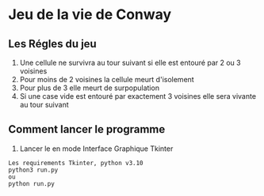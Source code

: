 # Jeu de la vie de Conway

## Les Régles du jeu
1. Une cellule ne survivra au tour suivant si elle est entouré par 2 ou 3 voisines
2. Pour moins de 2 voisines la cellule meurt  d'isolement
3. Pour plus de 3 elle meurt de surpopulation
4. Si une case vide est entouré par exactement 3 voisines elle sera vivante au tour suivant

## Comment lancer le programme
1. Lancer le en mode Interface Graphique Tkinter
```
Les requirements Tkinter, python v3.10
python3 run.py
ou
python run.py
``` 
